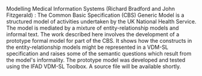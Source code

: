 Modelling Medical Information Systems (Richard Bradford and John Fitzgerald) : 
The Common Basic Specification (CBS) Generic Model is a structured model of activities undertaken by the UK National Health Service. The model is mediated by a mixture of entity-relationship models and informal text. The work described here involves the development of a prototype formal model for part of the CBS. It shows how the constructs in the entity-relationship models might be represented in a VDM-SL specification and raises some of the semantic questions which result from the model's informality. The prototype model was developed and tested using the IFAD VDM-SL Toolbox. A source file will be available shortly.
